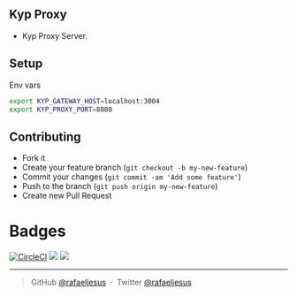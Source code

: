 ## Kyp Proxy

* Kyp Proxy Server.

## Setup

Env vars
```bash
export KYP_GATEWAY_HOST=localhost:3004
export KYP_PROXY_PORT=8080
```

## Contributing
- Fork it
- Create your feature branch (`git checkout -b my-new-feature`)
- Commit your changes (`git commit -am 'Add some feature'`)
- Push to the branch (`git push origin my-new-feature`)
- Create new Pull Request

# Badges

[![CircleCI](https://circleci.com/gh/rafaeljesus/kyp-proxy.svg?style=svg)](https://circleci.com/gh/rafaeljesus/kyp-proxy)
[![](https://images.microbadger.com/badges/image/rafaeljesus/kyp-proxy.svg)](https://microbadger.com/images/rafaeljesus/kyp-proxy "Get your own image badge on microbadger.com")
[![](https://images.microbadger.com/badges/version/rafaeljesus/kyp-proxy.svg)](https://microbadger.com/images/rafaeljesus/kyp-proxy "Get your own version badge on microbadger.com")

---

> GitHub [@rafaeljesus](https://github.com/rafaeljesus) &nbsp;&middot;&nbsp;
> Twitter [@rafaeljesus](https://twitter.com/_jesus_rafael)
